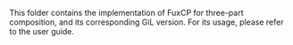 This folder contains the implementation of FuxCP for three-part composition, and its corresponding GiL version. For its usage, please refer to the user guide.
